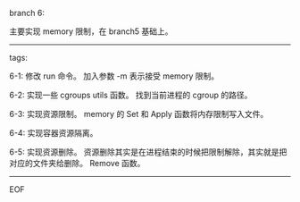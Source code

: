 branch 6:

主要实现 memory 限制，在 branch5 基础上。

---

tags:

6-1:
修改 run 命令。
加入参数 -m 表示接受 memory 限制。

6-2:
实现一些 cgroups utils 函数。
找到当前进程的 cgroup 的路径。

6-3:
实现资源限制。
memory 的 Set 和 Apply 函数将内存限制写入文件。

6-4:
实现容器资源隔离。

6-5:
实现资源删除。
资源删除其实是在进程结束的时候把限制解除，其实就是把对应的文件夹给删除。
Remove 函数。

---

EOF
